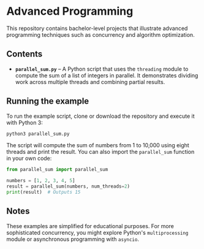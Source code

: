 # Advanced Programming

This repository contains bachelor-level projects that illustrate advanced programming techniques such as concurrency and algorithm optimization.

## Contents

- **`parallel_sum.py`** – A Python script that uses the `threading` module to compute the sum of a list of integers in parallel. It demonstrates dividing work across multiple threads and combining partial results.

## Running the example

To run the example script, clone or download the repository and execute it with Python 3:

```bash
python3 parallel_sum.py
```

The script will compute the sum of numbers from 1 to 10,000 using eight threads and print the result. You can also import the `parallel_sum` function in your own code:

```python
from parallel_sum import parallel_sum

numbers = [1, 2, 3, 4, 5]
result = parallel_sum(numbers, num_threads=2)
print(result)  # Outputs 15
```

## Notes

These examples are simplified for educational purposes. For more sophisticated concurrency, you might explore Python's `multiprocessing` module or asynchronous programming with `asyncio`.
